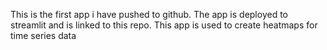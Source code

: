 This is the first app i have pushed to github. The app is deployed to streamlit and is linked to this repo. 
This app is used to create heatmaps for time series data

